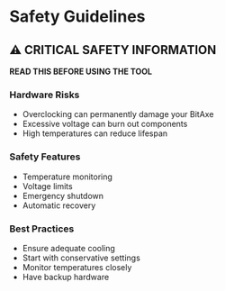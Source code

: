 # Safety Guidelines

## ⚠️ CRITICAL SAFETY INFORMATION

**READ THIS BEFORE USING THE TOOL**

### Hardware Risks
- Overclocking can permanently damage your BitAxe
- Excessive voltage can burn out components
- High temperatures can reduce lifespan

### Safety Features
- Temperature monitoring
- Voltage limits
- Emergency shutdown
- Automatic recovery

### Best Practices
- Ensure adequate cooling
- Start with conservative settings
- Monitor temperatures closely
- Have backup hardware
